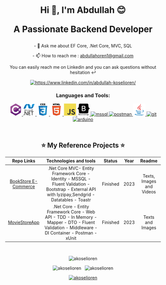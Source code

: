<h1 align="center">Hi 👋, I'm Abdullah 😊<p> A Passionate Backend Developer </p></h1>
<p align="center"> - 💬 Ask me about EF Core, .Net Core, MVC, SQL </p>

<p align="center"> - 📫 How to reach me : <a href = "mailto: abdullahoren1@gmail.com">abdullahoren1@gmail.com</a> </p>

<p align="center">You can easily reach me on Linkedin and you can ask questions without hesitation ↩</p>
<p align="center">
<a href="https://linkedin.com/in/https://www.linkedin.com/in/abdullah-koselioren/" target="blank"><img align="center" src="https://raw.githubusercontent.com/rahuldkjain/github-profile-readme-generator/master/src/images/icons/Social/linked-in-alt.svg" alt="https://www.linkedin.com/in/abdullah-koselioren/" height="30" width="40" /></a>
</p>

<h3 align="center">Languages and Tools:</h3>
<p align="center"> 
  <a href="https://www.w3schools.com/cs/" target="_blank" rel="noreferrer"> <img src="https://raw.githubusercontent.com/devicons/devicon/master/icons/csharp/csharp-original.svg" alt="csharp" width="40" height="40"/> </a> 
  <a href="https://dotnet.microsoft.com/" target="_blank" rel="noreferrer"> <img src="https://raw.githubusercontent.com/devicons/devicon/master/icons/dot-net/dot-net-original-wordmark.svg" alt="dotnet" width="40" height="40"/> </a> 
   <a href="https://www.w3schools.com/css/" target="_blank" rel="noreferrer"> <img src="https://raw.githubusercontent.com/devicons/devicon/master/icons/css3/css3-original-wordmark.svg" alt="css3" width="40" height="40"/> </a> 
  <a href="https://www.w3.org/html/" target="_blank" rel="noreferrer"> <img src="https://raw.githubusercontent.com/devicons/devicon/master/icons/html5/html5-original-wordmark.svg" alt="html5" width="40" height="40"/> </a>
  <a href="https://developer.mozilla.org/en-US/docs/Web/JavaScript" target="_blank" rel="noreferrer"> <img src="https://raw.githubusercontent.com/devicons/devicon/master/icons/javascript/javascript-original.svg" alt="javascript" width="40" height="40"/> </a>
   <a href="https://getbootstrap.com" target="_blank" rel="noreferrer"> <img src="https://raw.githubusercontent.com/devicons/devicon/master/icons/bootstrap/bootstrap-plain-wordmark.svg" alt="bootstrap" width="40" height="40"/> </a> 
  <a href="https://www.microsoft.com/en-us/sql-server" target="_blank" rel="noreferrer"> <img src="https://www.svgrepo.com/show/303229/microsoft-sql-server-logo.svg" alt="mssql" width="40" height="40"/> </a> <a href="https://postman.com" target="_blank" rel="noreferrer"> <img src="https://www.vectorlogo.zone/logos/getpostman/getpostman-icon.svg" alt="postman" width="40" height="40"/> </a> 
  <a href="https://www.java.com" target="_blank" rel="noreferrer"> <img src="https://raw.githubusercontent.com/devicons/devicon/master/icons/java/java-original.svg" alt="java" width="40" height="40"/> </a> 
    <a href="https://git-scm.com/" target="_blank" rel="noreferrer"> <img src="https://www.vectorlogo.zone/logos/git-scm/git-scm-icon.svg" alt="git" width="40" height="40"/> </a> 
    <a href="https://www.arduino.cc/" target="_blank" rel="noreferrer"> <img src="https://cdn.worldvectorlogo.com/logos/arduino-1.svg" alt="arduino" width="40" height="40"/> </a>
</p>
</br>
<h2 align="center">⭐ My Reference Projects ⭐</h2>

| Repo Links | Technologies and tools | Status | Year | Readme |
|    :---:     |     :---:      |     :---:     |     :---:     |     :---:     |
| <a href="https://github.com/akoselioren/BookStore-E-Commerce">BookStore E-Commerce</a>   | .Net Core MVC- Entity Framework Core - Identity - MSSQL - Fluent Validation - Bootstrap - External API with Iyzipay,Sendgrid - Datatables - Toastr | Finished    | 2023    | Texts, Images and Videos  |
| <a href="https://github.com/akoselioren/MovieStoreApp">MovieStoreApp</a>    | .Net Core - Entity Framework Core - Web API - TDD - In Memory - Mapper - DTO - Fluent Validation - Middleware - DI Container - Postman - xUnit  | Finished      | 2023    | Texts and Images    |

 <div>
  </br>
<p align="center"><img src="https://github-readme-streak-stats.herokuapp.com/?user=akoselioren&" alt="akoselioren"  width="445"/></p>
 </div>
  <div  align="center">
<p ><img src="https://github-readme-stats-sigma-five.vercel.app/api/top-langs?username=akoselioren&show_icons=true&locale=en&layout=compact" alt="akoselioren" width="345" />
 &nbsp; <img src="https://github-readme-stats-sigma-five.vercel.app/api?username=akoselioren&show_icons=true&locale=en" alt="akoselioren" width="420"/>
</p>
</div>
 <div>
 <p align="center"> <a href="https://github.com/ryo-ma/github-profile-trophy"><img src="https://github-profile-trophy.vercel.app/?username=akoselioren" alt="akoselioren" /></a> </p>
 </div>
 
